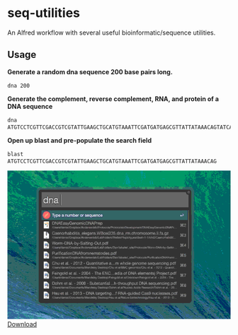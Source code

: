 # seq-utilities 

An Alfred workflow with several useful bioinformatic/sequence utilities.

## Usage

__Generate a random dna sequence 200 base pairs long.__

	dna 200

__Generate the complement, reverse complement, RNA, and protein of a DNA sequence__

	dna ATGTCCTCGTTCGACCGTCGTATTGAAGCTGCATGTAAATTCGATGATGAGCGTTATTATAAACAGTATCACAGATACTTCGACGTCCTGGCCCAAGTTCATTCGGTTGTCGAAACAATTAACGGCGCACAGATGTTGAGAGTGTGGAGAGGCC
	
__Open up blast and pre-populate the search field__

	blast ATGTCCTCGTTCGACCGTCGTATTGAAGCTGCATGTAAATTCGATGATGAGCGTTATTATAAACAG


![demo](demo.gif)
[Download](https://github.com/danielecook/seq-utilities/raw/workflow/Seq-Utilities.alfredworkflow)
